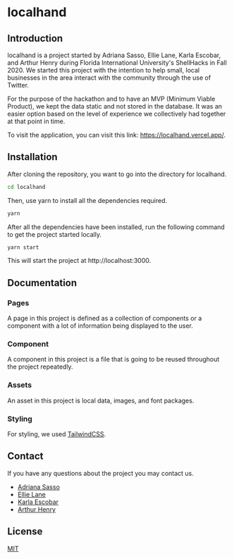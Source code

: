 # localhand

## Introduction

localhand is a project started by Adriana Sasso, Ellie Lane, Karla Escobar, and
Arthur Henry during Florida International University's ShellHacks in Fall 2020.
We started this project with the intention to help small, local businesses in
the area interact with the community through the use of Twitter.

For the purpose of the hackathon and to have an MVP (Minimum Viable Product),
we kept the data static and not stored in the database. It was an easier option
based on the level of experience we collectively had together at that point in
time.

To visit the application, you can visit this link: https://localhand.vercel.app/.

## Installation

After cloning the repository, you want to go into the directory for localhand.

```bash
cd localhand
```

Then, use yarn to install all the dependencies required.

```bash
yarn
```

After all the dependencies have been installed, run the following command to get
the project started locally.

```bash
yarn start
```

This will start the project at http://localhost:3000.

## Documentation

### Pages

A page in this project is defined as a collection of components or a component
with a lot of information being displayed to the user.

### Component

A component in this project is a file that is going to be reused throughout
the project repeatedly.

### Assets

An asset in this project is local data, images, and font packages.

### Styling

For styling, we used [TailwindCSS](https://tailwindcss.com/).

## Contact

If you have any questions about the project you may contact us.

- [Adriana Sasso](https://www.linkedin.com/in/adrianasasso/)
- [Ellie Lane](https://www.linkedin.com/in/ellielane2021/)
- [Karla Escobar](https://www.linkedin.com/in/karla-escobar/)
- [Arthur Henry](https://www.linkedin.com/in/arthur-henry-0458a1104/)

## License

[MIT](https://choosealicense.com/licenses/mit/)
